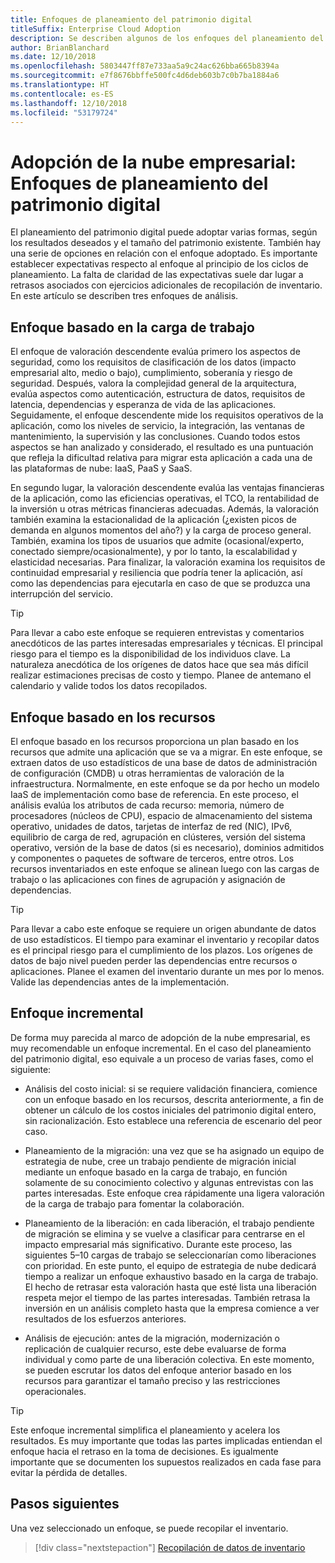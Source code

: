 ```yaml
---
title: Enfoques de planeamiento del patrimonio digital
titleSuffix: Enterprise Cloud Adoption
description: Se describen algunos de los enfoques del planeamiento del patrimonio digital.
author: BrianBlanchard
ms.date: 12/10/2018
ms.openlocfilehash: 5803447ff87e733aa5a9c24ac626bba665b8394a
ms.sourcegitcommit: e7f8676bbffe500fc4d6deb603b7c0b7ba1884a6
ms.translationtype: HT
ms.contentlocale: es-ES
ms.lasthandoff: 12/10/2018
ms.locfileid: "53179724"
---
```

# <a name="enterprise-cloud-adoption-approaches-to-digital-estate-planning"></a>Adopción de la nube empresarial: Enfoques de planeamiento del patrimonio digital

El planeamiento del patrimonio digital puede adoptar varias formas, según los resultados deseados y el tamaño del patrimonio existente. También hay una serie de opciones en relación con el enfoque adoptado. Es importante establecer expectativas respecto al enfoque al principio de los ciclos de planeamiento. La falta de claridad de las expectativas suele dar lugar a retrasos asociados con ejercicios adicionales de recopilación de inventario. En este artículo se describen tres enfoques de análisis.

## <a name="workload-driven-approach"></a>Enfoque basado en la carga de trabajo

El enfoque de valoración descendente evalúa primero los aspectos de seguridad, como los requisitos de clasificación de los datos (impacto empresarial alto, medio o bajo), cumplimiento, soberanía y riesgo de seguridad. Después, valora la complejidad general de la arquitectura, evalúa aspectos como autenticación, estructura de datos, requisitos de latencia, dependencias y esperanza de vida de las aplicaciones. Seguidamente, el enfoque descendente mide los requisitos operativos de la aplicación, como los niveles de servicio, la integración, las ventanas de mantenimiento, la supervisión y las conclusiones. Cuando todos estos aspectos se han analizado y considerado, el resultado es una puntuación que refleja la dificultad relativa para migrar esta aplicación a cada una de las plataformas de nube: IaaS, PaaS y SaaS.

En segundo lugar, la valoración descendente evalúa las ventajas financieras de la aplicación, como las eficiencias operativas, el TCO, la rentabilidad de la inversión u otras métricas financieras adecuadas. Además, la valoración también examina la estacionalidad de la aplicación (¿existen picos de demanda en algunos momentos del año?) y la carga de proceso general. También, examina los tipos de usuarios que admite (ocasional/experto, conectado siempre/ocasionalmente), y por lo tanto, la escalabilidad y elasticidad necesarias. Para finalizar, la valoración examina los requisitos de continuidad empresarial y resiliencia que podría tener la aplicación, así como las dependencias para ejecutarla en caso de que se produzca una interrupción del servicio.

> [!TIP]
> Para llevar a cabo este enfoque se requieren entrevistas y comentarios anecdóticos de las partes interesadas empresariales y técnicas. El principal riesgo para el tiempo es la disponibilidad de los individuos clave. La naturaleza anecdótica de los orígenes de datos hace que sea más difícil realizar estimaciones precisas de costo y tiempo. Planee de antemano el calendario y valide todos los datos recopilados.

## <a name="asset-driven-approach"></a>Enfoque basado en los recursos

El enfoque basado en los recursos proporciona un plan basado en los recursos que admite una aplicación que se va a migrar. En este enfoque, se extraen datos de uso estadísticos de una base de datos de administración de configuración (CMDB) u otras herramientas de valoración de la infraestructura. Normalmente, en este enfoque se da por hecho un modelo IaaS de implementación como base de referencia. En este proceso, el análisis evalúa los atributos de cada recurso: memoria, número de procesadores (núcleos de CPU), espacio de almacenamiento del sistema operativo, unidades de datos, tarjetas de interfaz de red (NIC), IPv6, equilibrio de carga de red, agrupación en clústeres, versión del sistema operativo, versión de la base de datos (si es necesario), dominios admitidos y componentes o paquetes de software de terceros, entre otros. Los recursos inventariados en este enfoque se alinean luego con las cargas de trabajo o las aplicaciones con fines de agrupación y asignación de dependencias.

> [!TIP]
> Para llevar a cabo este enfoque se requiere un origen abundante de datos de uso estadísticos. El tiempo para examinar el inventario y recopilar datos es el principal riesgo para el cumplimiento de los plazos. Los orígenes de datos de bajo nivel pueden perder las dependencias entre recursos o aplicaciones. Planee el examen del inventario durante un mes por lo menos. Valide las dependencias antes de la implementación.

## <a name="incremental-approach"></a>Enfoque incremental

De forma muy parecida al marco de adopción de la nube empresarial, es muy recomendable un enfoque incremental. En el caso del planeamiento del patrimonio digital, eso equivale a un proceso de varias fases, como el siguiente:

- Análisis del costo inicial: si se requiere validación financiera, comience con un enfoque basado en los recursos, descrita anteriormente, a fin de obtener un cálculo de los costos iniciales del patrimonio digital entero, sin racionalización. Esto establece una referencia de escenario del peor caso.

- Planeamiento de la migración: una vez que se ha asignado un equipo de estrategia de nube, cree un trabajo pendiente de migración inicial mediante un enfoque basado en la carga de trabajo, en función solamente de su conocimiento colectivo y algunas entrevistas con las partes interesadas. Este enfoque crea rápidamente una ligera valoración de la carga de trabajo para fomentar la colaboración.

- Planeamiento de la liberación: en cada liberación, el trabajo pendiente de migración se elimina y se vuelve a clasificar para centrarse en el impacto empresarial más significativo. Durante este proceso, las siguientes 5&ndash;10 cargas de trabajo se seleccionarían como liberaciones con prioridad. En este punto, el equipo de estrategia de nube dedicará tiempo a realizar un enfoque exhaustivo basado en la carga de trabajo. El hecho de retrasar esta valoración hasta que esté lista una liberación respeta mejor el tiempo de las partes interesadas. También retrasa la inversión en un análisis completo hasta que la empresa comience a ver resultados de los esfuerzos anteriores.

- Análisis de ejecución: antes de la migración, modernización o replicación de cualquier recurso, este debe evaluarse de forma individual y como parte de una liberación colectiva. En este momento, se pueden escrutar los datos del enfoque anterior basado en los recursos para garantizar el tamaño preciso y las restricciones operacionales.

> [!TIP]
> Este enfoque incremental simplifica el planeamiento y acelera los resultados. Es muy importante que todas las partes implicadas entiendan el enfoque hacia el retraso en la toma de decisiones. Es igualmente importante que se documenten los supuestos realizados en cada fase para evitar la pérdida de detalles.

## <a name="next-steps"></a>Pasos siguientes

Una vez seleccionado un enfoque, se puede recopilar el inventario.

> [!div class="nextstepaction"]
> [Recopilación de datos de inventario](inventory.md)